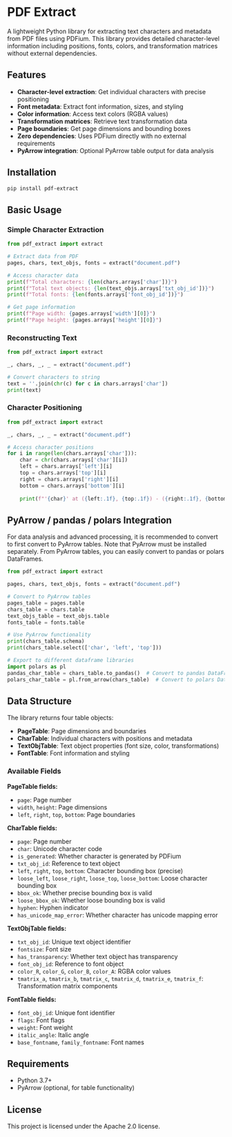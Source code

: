 # PDF Extract

A lightweight Python library for extracting text characters and metadata from PDF files using PDFium. This library provides detailed character-level information including positions, fonts, colors, and transformation matrices without external dependencies.

## Features

- **Character-level extraction**: Get individual characters with precise positioning
- **Font metadata**: Extract font information, sizes, and styling
- **Color information**: Access text colors (RGBA values)
- **Transformation matrices**: Retrieve text transformation data
- **Page boundaries**: Get page dimensions and bounding boxes
- **Zero dependencies**: Uses PDFium directly with no external requirements
- **PyArrow integration**: Optional PyArrow table output for data analysis

## Installation

```bash
pip install pdf-extract
```

## Basic Usage

### Simple Character Extraction

```python
from pdf_extract import extract

# Extract data from PDF
pages, chars, text_objs, fonts = extract("document.pdf")

# Access character data
print(f"Total characters: {len(chars.arrays['char'])}")
print(f"Total text objects: {len(text_objs.arrays['txt_obj_id'])}")
print(f"Total fonts: {len(fonts.arrays['font_obj_id'])}")

# Get page information
print(f"Page width: {pages.arrays['width'][0]}")
print(f"Page height: {pages.arrays['height'][0]}")
```

### Reconstructing Text

```python
from pdf_extract import extract

_, chars, _, _ = extract("document.pdf")

# Convert characters to string
text = ''.join(chr(c) for c in chars.arrays['char'])
print(text)
```

### Character Positioning

```python
from pdf_extract import extract

_, chars, _, _ = extract("document.pdf")

# Access character positions
for i in range(len(chars.arrays['char'])):
    char = chr(chars.arrays['char'][i])
    left = chars.arrays['left'][i]
    top = chars.arrays['top'][i]
    right = chars.arrays['right'][i]
    bottom = chars.arrays['bottom'][i]
    
    print(f"'{char}' at ({left:.1f}, {top:.1f}) - ({right:.1f}, {bottom:.1f})")
```

## PyArrow / pandas / polars Integration

For data analysis and advanced processing, it is recommended to convert to first convert to PyArrow tables. 
Note that PyArrow must be installed separately. From PyArrow tables, you can easily convert to pandas or polars DataFrames.

```python
from pdf_extract import extract

pages, chars, text_objs, fonts = extract("document.pdf")

# Convert to PyArrow tables
pages_table = pages.table
chars_table = chars.table
text_objs_table = text_objs.table
fonts_table = fonts.table

# Use PyArrow functionality
print(chars_table.schema)
print(chars_table.select(['char', 'left', 'top']))

# Export to different dataframe libraries
import polars as pl
pandas_char_table = chars_table.to_pandas()  # Convert to pandas DataFrame
polars_char_table = pl.from_arrow(chars_table)  # Convert to polars DataFrame
```

## Data Structure

The library returns four table objects:

- **PageTable**: Page dimensions and boundaries
- **CharTable**: Individual characters with positions and metadata
- **TextObjTable**: Text object properties (font size, color, transformations)
- **FontTable**: Font information and styling

### Available Fields

**PageTable fields:**
- `page`: Page number
- `width`, `height`: Page dimensions
- `left`, `right`, `top`, `bottom`: Page boundaries

**CharTable fields:**
- `page`: Page number
- `char`: Unicode character code
- `is_generated`: Whether character is generated by PDFium
- `txt_obj_id`: Reference to text object
- `left`, `right`, `top`, `bottom`: Character bounding box (precise)
- `loose_left`, `loose_right`, `loose_top`, `loose_bottom`: Loose character bounding box
- `bbox_ok`: Whether precise bounding box is valid
- `loose_bbox_ok`: Whether loose bounding box is valid
- `hyphen`: Hyphen indicator
- `has_unicode_map_error`: Whether character has unicode mapping error

**TextObjTable fields:**
- `txt_obj_id`: Unique text object identifier
- `fontsize`: Font size
- `has_transparency`: Whether text object has transparency
- `font_obj_id`: Reference to font object
- `color_R`, `color_G`, `color_B`, `color_A`: RGBA color values
- `tmatrix_a`, `tmatrix_b`, `tmatrix_c`, `tmatrix_d`, `tmatrix_e`, `tmatrix_f`: Transformation matrix components

**FontTable fields:**
- `font_obj_id`: Unique font identifier
- `flags`: Font flags
- `weight`: Font weight
- `italic_angle`: Italic angle
- `base_fontname`, `family_fontname`: Font names

## Requirements

- Python 3.7+
- PyArrow (optional, for table functionality)

## License

This project is licensed under the Apache 2.0 license.